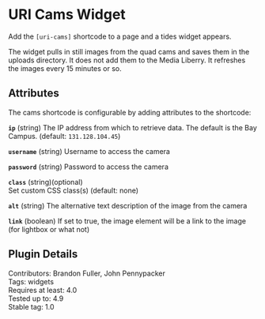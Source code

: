 # URI Cams Widget

Add the `[uri-cams]` shortcode to a page and a tides widget appears.

The widget pulls in still images from the quad cams and saves them in the uploads directory.  It does not add them to the Media Liberry.  It refreshes the images every 15 minutes or so. 

## Attributes

The cams shortcode is configurable by adding attributes to the shortcode:

**`ip`** (string)
The IP address from which to retrieve data. The default is the Bay Campus. (default: `131.128.104.45`)  

**`username`** (string)
Username to access the camera

**`password`** (string)
Password to access the camera

**`class`** (string)(optional)  
Set custom CSS class(s) (default: none)

**`alt`** (string)
The alternative text description of the image from the camera

**`link`** (boolean)
If set to true, the image element will be a link to the image (for lightbox or what not)

## Plugin Details

Contributors: Brandon Fuller, John Pennypacker  
Tags: widgets  
Requires at least: 4.0  
Tested up to: 4.9  
Stable tag: 1.0
